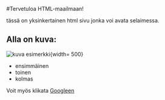 #Tervetuloa HTML-maailmaan!

tässä on yksinkertainen html sivu jonka voi avata selaimessa.

## Alla on kuva:

![kuva esimerkki](kuva.png){width= 500}


- ensimmäinen
- toinen
- kolmas
  
Voit myös klikata [Googleen](https://www.google.com)


